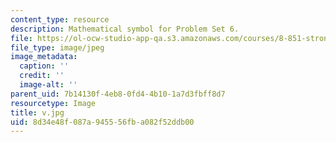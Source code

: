 ```yaml
---
content_type: resource
description: Mathematical symbol for Problem Set 6.
file: https://ol-ocw-studio-app-qa.s3.amazonaws.com/courses/8-851-strong-interactions-effective-field-theories-of-qcd-spring-2006/8d34e48f087a945556fba082f52ddb00_v.jpg
file_type: image/jpeg
image_metadata:
  caption: ''
  credit: ''
  image-alt: ''
parent_uid: 7b14130f-4eb8-0fd4-4b10-1a7d3fbff8d7
resourcetype: Image
title: v.jpg
uid: 8d34e48f-087a-9455-56fb-a082f52ddb00
---
```

